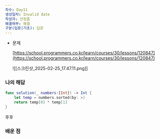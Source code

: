```yaml
---
차수: Day11
생성일자: Invalid date
작성자: 안정흠
해결여부: 해결
구분(입문|기초): 입문
---
```

- 문제
    
    [https://school.programmers.co.kr/learn/courses/30/lessons/120847](https://school.programmers.co.kr/learn/courses/30/lessons/120847)
    
    ![[스크린샷_2025-02-25_17.47.11.png]]
    

### 나의 해답

```Swift
func solution(_ numbers:[Int]) -> Int {
    let temp = numbers.sorted(by: >)
    return temp[0] * temp[1]
}
```

후후

### 배운 점